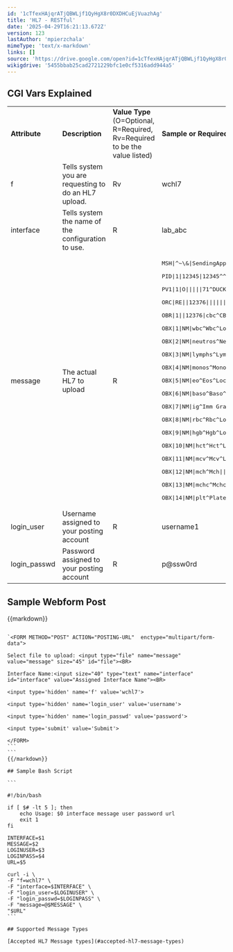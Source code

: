 ```yaml
---
id: '1cTfexHAjqrATjQBWLjf1QyHgX8r0DXDHCuEjVuazhAg'
title: 'HL7 - RESTful'
date: '2025-04-29T16:21:13.672Z'
version: 123
lastAuthor: 'mpierzchala'
mimeType: 'text/x-markdown'
links: []
source: 'https://drive.google.com/open?id=1cTfexHAjqrATjQBWLjf1QyHgX8r0DXDHCuEjVuazhAg'
wikigdrive: '5455bbab25cad2721229bfc1e0cf5316add944a5'
---
```

## CGI Vars Explained

<table>
<tr>
<td><strong>Attribute</strong></td>
<td><strong>Description</strong></td>
<td><strong>Value Type</strong> (O=Optional, R=Required, Rv=Required to be the value listed)</td>
<td><strong>Sample or Required Values</strong></td>
</tr>
<tr>
<td>f</td>
<td>Tells system you are requesting to do an HL7 upload.</td>
<td>Rv</td>
<td>wchl7</td>
</tr>
<tr>
<td>interface</td>
<td>Tells system the name of the configuration to use.</td>
<td>R</td>
<td>lab_abc</td>
</tr>
<tr>
<td>message</td>
<td>The actual HL7 to upload</td>
<td>R</td>
<td><pre>MSH|^~\&|SendingApp|SendingFac|ReceivingApp|ReceivingFac|20120411070545||ORU^R01|59689|P|2.3<br />
PID|1|12345|12345^^^MIE&1.2.840.114398.1.100&ISO^MR||MOUSE^MINNIE^S||19240101|F|||123 MOUSEHOLE LN^^FORT WAYNE^IN^46808|||||||||||||||||||<br />
PV1|1|O|||||71^DUCK^DONALD||||||||||||12376|||||||||||||||||||||||||20120410160227||||||<br />
ORC|RE||12376|||||||100^DUCK^DASIY||71^DUCK^DONALD|^^^||20120411070545|||||<br />
OBR|1||12376|cbc^CBC|R||20120410160227|||22^GOOF^GOOFY|||Fasting: No|201204101625||71^DUCK^DONALD||||||201204101630|||F||^^^^^R|||||||||||||||||85025|<br />
OBX|1|NM|wbc^Wbc^Local^6690-2^Wbc^LN||7.0|/nl|3.8-11.0||||F|||20120410160227|lab|12^XYZ LAB|<br />
OBX|2|NM|neutros^Neutros^Local^770-8^Neutros^LN||68|%|40-82||||F|||20120410160227|lab|12^XYZ LAB|<br />
OBX|3|NM|lymphs^Lymphs^Local^736-9^Lymphs^LN||20|%|11-47||||F|||20120410160227|lab|12^XYZ LAB|<br />
OBX|4|NM|monos^Monos^Local^5905-5^Monos^LN||16|%|4-15|H|||F|||20120410160227|lab|12^XYZ LAB|<br />
OBX|5|NM|eo^Eos^Local^713-8^Eos^LN||3|%|0-8||||F|||20120410160227|lab|12^XYZ LAB|<br />
OBX|6|NM|baso^Baso^Local^706-2^Baso^LN||0|%|0-1||||F|||20120410160227|lab|12^XYZ LAB|<br />
OBX|7|NM|ig^Imm Gran^Local^38518-7^Imm Gran^LN||0|%|0-2||||F|||20120410160227|lab|12^XYZ LAB|<br />
OBX|8|NM|rbc^Rbc^Local^789-8^Rbc^LN||4.02|/pl|4.07-4.92|L|||F|||20120410160227|lab|12^XYZ LAB|<br />
OBX|9|NM|hgb^Hgb^Local^718-7^Hgb^LN||13.7|g/dl|12.0-14.1||||F|||20120410160227|lab|12^XYZ LAB|<br />
OBX|10|NM|hct^Hct^Local^4544-3^Hct^LN||40|%|34-43||||F|||20120410160227|lab|12^XYZ LAB|<br />
OBX|11|NM|mcv^Mcv^Local^787-2^Mcv^LN||80|fl|77-98||||F|||20120410160227|lab|12^XYZ LAB|<br />
OBX|12|NM|mch^Mch||30|pg|27-35||||F|||20120410160227|lab|12^XYZ LAB|<br />
OBX|13|NM|mchc^Mchc||32|g/dl|32-35||||F|||20120410160227|lab|12^XYZ LAB|<br />
OBX|14|NM|plt^Platelets||221|/nl|140-400||||F|||20120410160227|lab|12^XYZ LAB|</pre></td>
</tr>
<tr>
<td>login_user</td>
<td>Username assigned to your posting account</td>
<td>R</td>
<td>username1</td>
</tr>
<tr>
<td>login_passwd</td>
<td>Password assigned to your posting account</td>
<td>R</td>
<td>p@ssw0rd</td>
</tr>
</table>

## Sample Webform Post

{{markdown}}
```
```

``````
`<FORM METHOD="POST" ACTION="POSTING-URL"  enctype="multipart/form-data">

Select file to upload: <input type="file" name="message" value="message" size="45" id="file"><BR>

Interface Name:<input size="40" type="text" name="interface" id="interface" value="Assigned Interface Name"><BR>

<input type='hidden' name='f' value='wchl7'>

<input type='hidden' name='login_user' value='username'>

<input type='hidden' name='login_passwd' value='password'>

<input type='submit' value='Submit'>

</FORM>
```
```
{{/markdown}}

## Sample Bash Script

```

#!/bin/bash

if [ $# -lt 5 ]; then  
	echo Usage: $0 interface message user password url  
	exit 1  
fi

INTERFACE=$1  
MESSAGE=$2  
LOGINUSER=$3  
LOGINPASS=$4  
URL=$5

curl -i \  
-F "f=wchl7" \  
-F "interface=$INTERFACE" \  
-F "login_user=$LOGINUSER" \  
-F "login_passwd=$LOGINPASS" \  
-F "message=@$MESSAGE" \  
"$URL"
```

## Supported Message Types

[Accepted HL7 Message types](#accepted-hl7-message-types)

